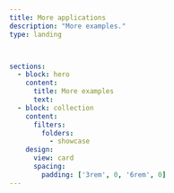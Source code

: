```yaml
---
title: More applications
description: "More examples."
type: landing



sections:
  - block: hero
    content:
      title: More examples
      text: 
  - block: collection
    content:
      filters:
        folders:
          - showcase
    design:
      view: card
      spacing:
        padding: ['3rem', 0, '6rem', 0]
---
```

